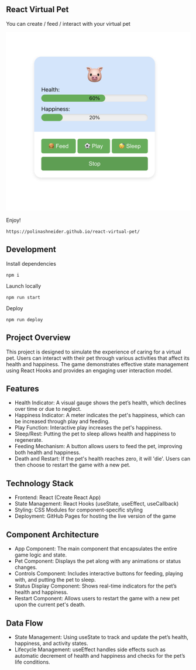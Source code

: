 ## React Virtual Pet

You can create / feed / interact with your virtual pet

![Sample UI](assets/image.png)

Enjoy!

```
https://polinashneider.github.io/react-virtual-pet/
```

## Development

Install dependencies
```shell
npm i
```

Launch locally
```shell
npm run start
```

Deploy
```shell
npm run deploy
```

## Project Overview
This project is designed to simulate the experience of caring for a virtual pet. Users can interact with their pet through various activities that affect its health and happiness. The game demonstrates effective state management using React Hooks and provides an engaging user interaction model.

## Features
- Health Indicator: A visual gauge shows the pet’s health, which declines over time or due to neglect.
- Happiness Indicator: A meter indicates the pet's happiness, which can be increased through play and feeding.
- Play Function: Interactive play increases the pet's happiness.
- Sleep/Rest: Putting the pet to sleep allows health and happiness to regenerate.
- Feeding Mechanism: A button allows users to feed the pet, improving both health and happiness.
- Death and Restart: If the pet's health reaches zero, it will 'die'. Users can then choose to restart the game with a new pet.

## Technology Stack
- Frontend: React (Create React App)
- State Management: React Hooks (useState, useEffect, useCallback)
- Styling: CSS Modules for component-specific styling
- Deployment: GitHub Pages for hosting the live version of the game

## Component Architecture
- App Component: The main component that encapsulates the entire game logic and state.
- Pet Component: Displays the pet along with any animations or status changes.
- Controls Component: Includes interactive buttons for feeding, playing with, and putting the pet to sleep.
- Status Display Component: Shows real-time indicators for the pet’s health and happiness.
- Restart Component: Allows users to restart the game with a new pet upon the current pet's death.

## Data Flow
- State Management: Using useState to track and update the pet’s health, happiness, and activity states.
- Lifecycle Management: useEffect handles side effects such as automatic decrement of health and happiness and checks for the pet’s life conditions.